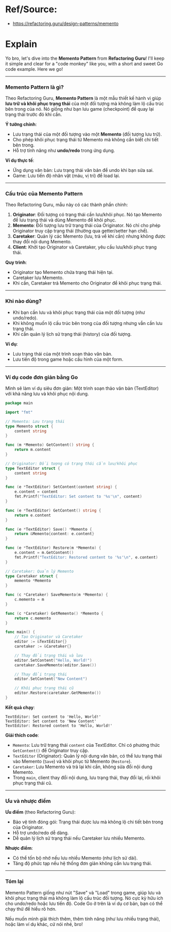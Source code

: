 # Ref/Source:
- https://refactoring.guru/design-patterns/memento

# Explain
Yo bro, let's dive into the **Memento Pattern** from **Refactoring Guru**! I'll keep it simple and clear for a "code monkey" like you, with a short and sweet Go code example. Here we go!

---

### **Memento Pattern là gì?**

Theo Refactoring Guru, **Memento Pattern** là một mẫu thiết kế hành vi giúp **lưu trữ và khôi phục trạng thái** của một đối tượng mà không làm lộ cấu trúc bên trong của nó. Nó giống như bạn lưu game (checkpoint) để quay lại trạng thái trước đó khi cần.

**Ý tưởng chính**:
- Lưu trạng thái của một đối tượng vào một **Memento** (đối tượng lưu trữ).
- Cho phép khôi phục trạng thái từ Memento mà không cần biết chi tiết bên trong.
- Hỗ trợ tính năng như **undo/redo** trong ứng dụng.

**Ví dụ thực tế**:
- Ứng dụng văn bản: Lưu trạng thái văn bản để undo khi bạn sửa sai.
- Game: Lưu tiến độ nhân vật (máu, vị trí) để load lại.

---

### **Cấu trúc của Memento Pattern**

Theo Refactoring Guru, mẫu này có các thành phần chính:
1. **Originator**: Đối tượng có trạng thái cần lưu/khôi phục. Nó tạo Memento để lưu trạng thái và dùng Memento để khôi phục.
2. **Memento**: Đối tượng lưu trữ trạng thái của Originator. Nó chỉ cho phép Originator truy cập trạng thái (thường qua getter/setter hạn chế).
3. **Caretaker**: Quản lý các Memento (lưu, trả về khi cần) nhưng không được thay đổi nội dung Memento.
4. **Client**: Khởi tạo Originator và Caretaker, yêu cầu lưu/khôi phục trạng thái.

**Quy trình**:
- Originator tạo Memento chứa trạng thái hiện tại.
- Caretaker lưu Memento.
- Khi cần, Caretaker trả Memento cho Originator để khôi phục trạng thái.

---

### **Khi nào dùng?**
- Khi bạn cần lưu và khôi phục trạng thái của một đối tượng (như undo/redo).
- Khi không muốn lộ cấu trúc bên trong của đối tượng nhưng vẫn cần lưu trạng thái.
- Khi cần quản lý lịch sử trạng thái (history) của đối tượng.

**Ví dụ**:
- Lưu trạng thái của một trình soạn thảo văn bản.
- Lưu tiến độ trong game hoặc cấu hình của một form.

---

### **Ví dụ code đơn giản bằng Go**

Mình sẽ làm ví dụ siêu đơn giản: Một trình soạn thảo văn bản (TextEditor) với khả năng lưu và khôi phục nội dung.

```go
package main

import "fmt"

// Memento: Lưu trạng thái
type Memento struct {
    content string
}

func (m *Memento) GetContent() string {
    return m.content
}

// Originator: Đối tượng có trạng thái cần lưu/khôi phục
type TextEditor struct {
    content string
}

func (e *TextEditor) SetContent(content string) {
    e.content = content
    fmt.Printf("TextEditor: Set content to '%s'\n", content)
}

func (e *TextEditor) GetContent() string {
    return e.content
}

func (e *TextEditor) Save() *Memento {
    return &Memento{content: e.content}
}

func (e *TextEditor) Restore(m *Memento) {
    e.content = m.GetContent()
    fmt.Printf("TextEditor: Restored content to '%s'\n", e.content)
}

// Caretaker: Quản lý Memento
type Caretaker struct {
    memento *Memento
}

func (c *Caretaker) SaveMemento(m *Memento) {
    c.memento = m
}

func (c *Caretaker) GetMemento() *Memento {
    return c.memento
}

func main() {
    // Tạo Originator và Caretaker
    editor := &TextEditor{}
    caretaker := &Caretaker{}

    // Thay đổi trạng thái và lưu
    editor.SetContent("Hello, World!")
    caretaker.SaveMemento(editor.Save())

    // Thay đổi trạng thái
    editor.SetContent("New Content")

    // Khôi phục trạng thái cũ
    editor.Restore(caretaker.GetMemento())
}
```

**Kết quả chạy**:
```
TextEditor: Set content to 'Hello, World!'
TextEditor: Set content to 'New Content'
TextEditor: Restored content to 'Hello, World!'
```

**Giải thích code**:
- `Memento`: Lưu trữ trạng thái `content` của TextEditor. Chỉ có phương thức `GetContent()` để Originator truy cập.
- `TextEditor` (Originator): Quản lý nội dung văn bản, có thể lưu trạng thái vào Memento (`Save`) và khôi phục từ Memento (`Restore`).
- `Caretaker`: Lưu Memento và trả lại khi cần, không sửa đổi nội dung Memento.
- Trong `main`, client thay đổi nội dung, lưu trạng thái, thay đổi lại, rồi khôi phục trạng thái cũ.

---

### **Ưu và nhược điểm**

**Ưu điểm** (theo Refactoring Guru):
- Bảo vệ tính đóng gói: Trạng thái được lưu mà không lộ chi tiết bên trong của Originator.
- Hỗ trợ undo/redo dễ dàng.
- Dễ quản lý lịch sử trạng thái nếu Caretaker lưu nhiều Memento.

**Nhược điểm**:
- Có thể tốn bộ nhớ nếu lưu nhiều Memento (như lịch sử dài).
- Tăng độ phức tạp nếu hệ thống đơn giản không cần lưu trạng thái.

---

### **Tóm lại**

Memento Pattern giống như nút "Save" và "Load" trong game, giúp lưu và khôi phục trạng thái mà không làm lộ cấu trúc đối tượng. Nó cực kỳ hữu ích cho undo/redo hoặc lưu tiến độ. Code Go ở trên là ví dụ cơ bản, bạn có thể chạy thử để hiểu rõ hơn.

Nếu muốn mình giải thích thêm, thêm tính năng (như lưu nhiều trạng thái), hoặc làm ví dụ khác, cứ nói nhé, bro!